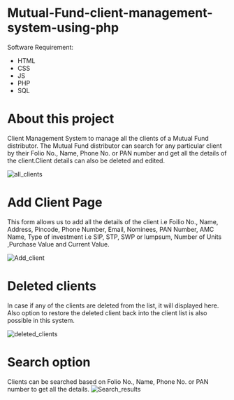 # Mutual-Fund-client-management-system-using-php

Software Requirement:

* HTML
* CSS
* JS
* PHP
* SQL



# About this project

Client Management System to manage all the clients of a Mutual Fund distributor. The Mutual Fund distributor can search for any particular client by their Folio No., Name, Phone No. or PAN number and get all the details of the client.Client details can also be deleted  and edited. 

![all_clients](https://user-images.githubusercontent.com/52748842/231662415-bf06a9bf-9af5-4755-9739-2251941c27f6.png)

# Add Client Page 

This form allows us to add all the details of the client i.e Foilio No., Name, Address, Pincode, Phone Number, Email, Nominees, PAN Number, AMC Name, Type of investment i.e SIP, STP, SWP or lumpsum, Number of Units ,Purchase Value and Current Value.


![Add_client](https://user-images.githubusercontent.com/52748842/231662484-80506b65-6bde-4688-8dcb-9a48dcad3b32.png)

# Deleted clients

In case if any of the clients are deleted from the list, it will displayed here. Also option to restore the deleted client back into the client list is also possible in this system.

![deleted_clients](https://user-images.githubusercontent.com/52748842/231662512-f37f0b49-d137-45ba-a81c-9c74934fb798.png)

# Search option

Clients can be searched based on Folio No., Name, Phone No. or PAN number to get all the details. 
![Search_results](https://user-images.githubusercontent.com/52748842/231662580-89502ff7-4150-4927-b29b-32b42264f083.png)
